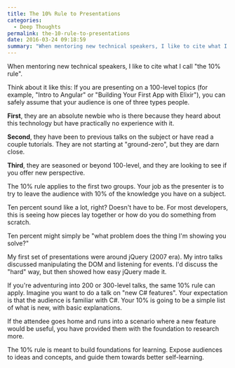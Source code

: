 ```yaml
---
title: The 10% Rule to Presentations
categories:
  - Deep Thoughts
permalink: the-10-rule-to-presentations
date: 2016-03-24 09:18:59
summary: "When mentoring new technical speakers, I like to cite what I call 'the 10% rule'."
---
```


When mentoring new technical speakers, I like to cite what I call "the 10% rule".

Think about it like this: If you are presenting on a 100-level topics (for example, "Intro to Angular" or "Building Your First App with Elixir"), you can safely assume that your audience is one of three types people.

**First**, they are an absolute newbie who is there because they heard about this technology but have practically no experience with it.

**Second**, they have been to previous talks on the subject or have read a couple tutorials. They are not starting at "ground-zero", but they are darn close.

**Third**, they are seasoned or beyond 100-level, and they are looking to see if you offer new perspective.

The 10% rule applies to the first two groups. Your job as the presenter is to try to leave the audience with 10% of the knowledge you have on a subject.

Ten percent sound like a lot, right? Doesn't have to be. For most developers, this is seeing how pieces lay together or how do you do something from scratch.

Ten percent might simply be "what problem does the thing I'm showing you solve?"

My first set of presentations were around jQuery (2007 era). My intro talks discussed manipulating the DOM and listening for events. I'd discuss the "hard" way, but then showed how easy jQuery made it.

If you're adventuring into 200 or 300-level talks, the same 10% rule can apply. Imagine you want to do a talk on "new C# features". Your expectation is that the audience is familiar with C#. Your 10% is going to be a simple list of what is new, with basic explanations.

If the attendee goes home and runs into a scenario where a new feature would be useful, you have provided them with the foundation to research more.

The 10% rule is meant to build foundations for learning. Expose audiences to ideas and concepts, and guide them towards better self-learning.
